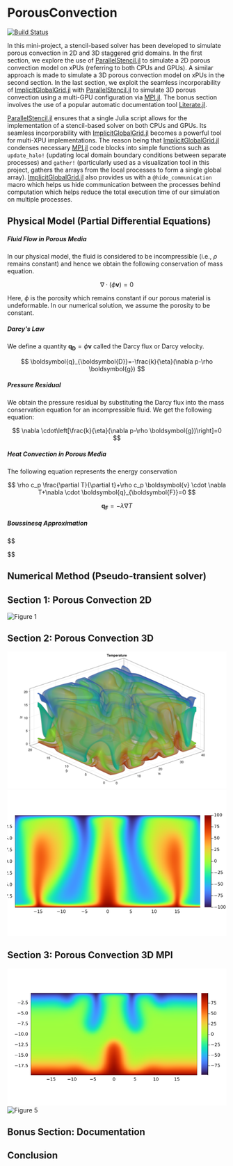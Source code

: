# PorousConvection

[![Build Status](https://github.com/arsh-k/pde-on-gpu-arsh-kumbhat/actions/workflows/CI.yml/badge.svg?branch=main)](https://github.com/arsh-k/pde-on-gpu-arsh-kumbhat/actions/workflows/CI.yml?query=branch%3Amain)

In this mini-project, a stencil-based solver has been developed to simulate porous convection in 2D and 3D staggered grid domains. In the first section, we explore the use of [ParallelStencil.jl](https://github.com/omlins/ParallelStencil.jl) to simulate a 2D porous convection model on xPUs (referring to both CPUs and GPUs). A similar approach is made to simulate a 3D porous convection model on xPUs in the second section. In the last section, we exploit the seamless incorporability of [ImplicitGlobalGrid.jl](https://github.com/eth-cscs/ImplicitGlobalGrid.jl) with [ParallelStencil.jl](https://github.com/omlins/ParallelStencil.jl) to simulate 3D porous convection using a multi-GPU configuration via [MPI.jl](https://github.com/JuliaParallel/MPI.jl). The bonus section involves the use of a popular automatic documentation tool [Literate.jl](https://github.com/fredrikekre/Literate.jl).

[ParallelStencil.jl](https://github.com/omlins/ParallelStencil.jl) ensures that a single Julia script allows for the implementation of a stencil-based solver on both CPUs and GPUs. Its seamless incorporability with [ImplicitGlobalGrid.jl](https://github.com/eth-cscs/ImplicitGlobalGrid.jl) becomes a powerful tool for multi-XPU implementations. The reason being that [ImplicitGlobalGrid.jl](https://github.com/eth-cscs/ImplicitGlobalGrid.jl) condenses necessary [MPI.jl](https://github.com/JuliaParallel/MPI.jl) code blocks into simple functions such as `update_halo!` (updating local domain boundary conditions between separate processes) and `gather!` (particularly used as a visualization tool in this project, gathers the arrays from the local processes to form a single global array). [ImplicitGlobalGrid.jl](https://github.com/eth-cscs/ImplicitGlobalGrid.jl) also provides us with a `@hide_communication` macro which helps us hide communication between the processes behind computation which helps reduce the total execution time of our simulation on multiple processes.

## Physical Model (Partial Differential Equations)

##### Fluid Flow in Porous Media

In our physical model, the fluid is considered to be incompressible (i.e., $\rho$ remains constant) and hence we obtain the following conservation of mass equation.

$$
\nabla \cdot(\phi \boldsymbol{v})=0
$$

Here, $\phi$ is the porosity which remains constant if our porous material is undeformable. In our numerical solution, we assume the porosity to be constant.

##### Darcy's Law

We define a quantity $\boldsymbol{q}_{\boldsymbol{D}} = \phi \boldsymbol{v}$ called the Darcy flux or Darcy velocity.  

$$
\boldsymbol{q}_{\boldsymbol{D}}=-\frac{k}{\eta}(\nabla p-\rho \boldsymbol{g})
$$

##### Pressure Residual 

We obtain the pressure residual by substituting the Darcy flux into the mass conservation equation for an incompressible fluid. We get the following equation:

$$
\nabla \cdot\left[\frac{k}{\eta}(\nabla p-\rho \boldsymbol{g})\right]=0
$$

##### Heat Convection in Porous Media

The following equation represents the energy conservation 

$$
\rho c_p \frac{\partial T}{\partial t}+\rho c_p \boldsymbol{v} \cdot \nabla T+\nabla \cdot \boldsymbol{q}_{\boldsymbol{F}}=0
$$

$$
\boldsymbol{q}_{\boldsymbol{F}}=-\lambda \nabla T
$$

$$
$$

##### Boussinesq Approximation
$$

$$

## Numerical Method (Pseudo-transient solver)

## Section 1: Porous Convection 2D

![Figure 1](./docs/porous_convection_2D_xpu_final.gif)

## Section 2: Porous Convection 3D

![Figure 2](./docs/T_3D.png)
![Figure 3](./docs/T_3D_slice_final.png)

## Section 3: Porous Convection 3D MPI

![Figure 4](./docs/T_3D_slice_mpi_final.png)
![Figure 5](./docs/porous_convection_3D_multixpu.gif)

## Bonus Section: Documentation 

## Conclusion